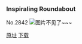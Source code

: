### Inspiraling Roundabout
No.2842
![图片不见了~~~](https://imgs.xkcd.com/comics/inspiraling_roundabout.png)

[原址](https://xkcd.com//2842) [下载](https://imgs.xkcd.com/comics/inspiraling_roundabout.png)

